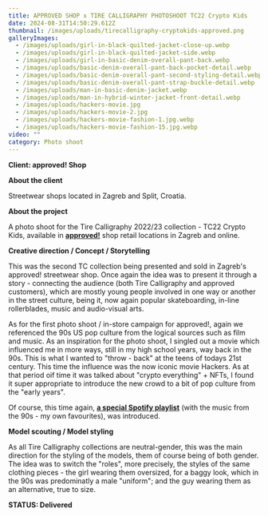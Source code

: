 ```yaml
---
title: APPROVED SHOP x TIRE CALLIGRAPHY PHOTOSHOOT TC22 Crypto Kids
date: 2024-08-31T14:50:29.612Z
thumbnail: /images/uploads/tirecalligraphy-cryptokids-approved.png
galleryImages:
  - /images/uploads/girl-in-black-quilted-jacket-close-up.webp
  - /images/uploads/girl-in-black-quilted-jacket-side.webp
  - /images/uploads/girl-in-basic-denim-overall-pant-back.webp
  - /images/uploads/basic-denim-overall-pant-back-pocket-detail.webp
  - /images/uploads/basic-denim-overall-pant-second-styling-detail.webp
  - /images/uploads/basic-denim-overall-pant-strap-buckle-detail.webp
  - /images/uploads/man-in-basic-denim-jacket.webp
  - /images/uploads/man-in-hybrid-winter-jacket-front-detail.webp
  - /images/uploads/hackers-movie.jpg
  - /images/uploads/hackers-movie-2.jpg
  - /images/uploads/hackers-movie-fashion-1.jpg.webp
  - /images/uploads/hackers-movie-fashion-15.jpg.webp
video: ""
category: Photo shoot
---
```

**Client: approved! Shop**

**About the client** 

Streetwear shops located in Zagreb and Split, Croatia.

**About the project**

A photo shoot for the Tire Calligraphy 2022/23 collection - TC22 Crypto Kids, available in **[approved!](https://approved.style/asortiman/muskarci-brandovi-tire-calligraphy/143)** shop retail locations in Zagreb and online. 

**Creative direction / Concept / Storytelling**

This was the second TC collection being presented and sold in Zagreb's approved! streetwear shop. Once again the idea was to present it through a story - connecting the audience (both Tire Calligraphy and approved customers), which are mostly young people involved in one way or another in the street culture, being it, now again popular skateboarding, in-line rollerblades, music and audio-visual arts.  

As for the first photo shoot / in-store campaign for approved!, again we referenced the 90s US pop culture from the logical sources such as film and music. As an inspiration for the photo shoot, I singled out a movie which influenced me in more ways, still in my high school years, way back in the 90s. This is what I wanted to "throw - back" at the teens of todays 21st century. This time the influence was the now iconic movie Hackers. As at that period oif time it was talked about "crypto everything" + NFTs, I found it super appropriate to introduce the new crowd to a bit of pop culture from the "early years". 

Of course, this time again, **[a special Spotify playlist](https://open.spotify.com/user/45x6aikpn8hg9ziczww1q5gku?si=b1c846b98b824752&nd=1)** (with the music from the 90s - my own favourites), was introduced.         

**Model scouting / Model styling** 

As all Tire Calligraphy collections are neutral-gender, this was the main direction for the styling of the models, them of course being of both gender. The idea was to switch the "roles", more precisely, the styles of the same clothing pieces - the girl wearing them oversized, for a baggy look, which in the 90s was predominatly a male "uniform"; and the guy wearing them as an alternative, true to size.

**STATUS: Delivered**